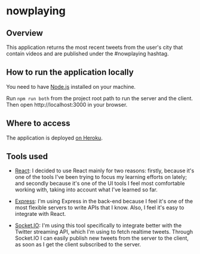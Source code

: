 # nowplaying

## Overview

This application returns the most recent tweets from the user's city that contain videos and are published under the #nowplaying hashtag.

## How to run the application locally

You need to have [Node.js](https://nodejs.org/en/) installed on your machine.

Run `npm run both` from the project root path to run the server and the client. Then open http://localhost:3000 in your browser.

## Where to access

The application is deployed [on Heroku](https://intense-meadow-20463.herokuapp.com/).

## Tools used

* [React](https://reactjs.org/): I decided to use React mainly for two reasons: firstly, because it's one of the tools I've been trying to focus my learning efforts on lately; and secondly because it's one of the UI tools I feel most comfortable working with, taking into account what I've learned so far.

* [Express](https://expressjs.com/): I'm using Express in the back-end because I feel it's one of the most flexible servers to write APIs that I know. Also, I feel it's easy to integrate with React.

* [Socket.IO](https://socket.io/): I'm using this tool specifically to integrate better with the Twitter streaming API, which I'm using to fetch realtime tweets. Through Socket.IO I can easily publish new tweets from the server to the client, as soon as I get the client subscribed to the server.
